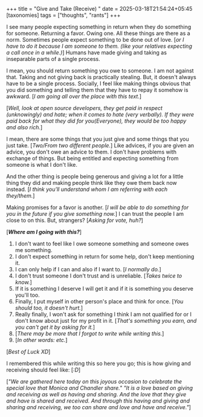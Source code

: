 +++
title = "Give and Take (Receive) "
date = 2025-03-18T21:54:24+05:45
[taxonomies]
tags = ["thoughts", "rants"]
+++

I see many people expecting something in return when they do something
for someone. Returning a favor. Owing one. All these things are there as
a norm. Sometimes people expect something to be done out of love. [_or I have
to do it because I am someone to them. (like your relatives expecting a call
once in a while.)_] Humans have made giving and taking as inseparable parts of
a single process.

I mean, you should return something you
owe to someone. I am not against that. Taking and not giving back is practically
stealing. But, it doesn't always have to be a single process. Socially, I feel like
making things obvious that you did something and telling them that they have to repay
it somehow is awkward. [_I am going all over the place with this text._]

[_Well, look at open source developers, they get paid in respect (unknowingly) and hate; when it comes to hate (very
verbally). If they were paid back for what they did for you(Everyone), they would be too happy and also rich._]

I mean, there are some things that you just give and some things that you just take. [_Two/From
two different people._] Like advices, if you are given an advice, you don't owe an advice to them.
I don't have problems with exchange of things. But being entitled and expecting something
from someone is what I don't like.

And the other thing is people being generous and giving a lot for a little thing they did and
making people think like they owe them back now instead. [_I think you'll understand whom I am
referring with each they/them._]

Making promises for a favor is another. [_I will be able to do something for you in the future
if you give something now._] I can trust the people I am close to on this. But, strangers? [_Asking
for vote, huh?_]

[___Where am I going with this?___]

1. I don't want to feel like I owe someone something and someone owes me something.
2. I don't expect something in return for some help, don't keep mentioning it.
3. I can only help if I can and also if I want to. [_I normally do._]
4. I don't trust someone I don't trust and is unreliable. [_Takes twice to know._]
5. If it is something I deserve I will get it and if it is something you deserve you'll too.
6. Finally, I put myself in other person's place and think for once. [_You should too, it doesn't hurt._]
7. Really finally, I won't ask for something I think I am not qualified for or I don't know about just for my profit in it. [_That's something you earn, and you can't get it by  asking for it._]  
8. [_There may be more that I forgot to write while writing this._]  
9. [_In other words: etc._]

[_Best of Luck XD_]

I remembered this while writing this so here you go; this is how giving and receiving should feel like: [_:D_]

[_"We are gathered here today on this joyous occasion to celebrate the special love that Monica and Chandler share." "It is a love based on giving and receiving as well as having and sharing. And the love that they give and have is shared and received. And through this having and giving and sharing and receiving, we too can share and love and have and receive."_]
